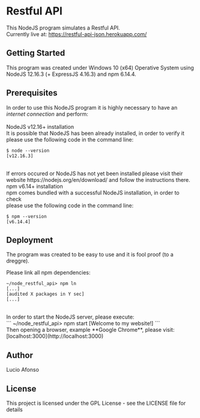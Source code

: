 # Restful API #
This NodeJS program simulates a Restful API.<br />
Currently live at: https://restful-api-json.herokuapp.com/

## Getting Started ##
This program was created under Windows 10 (x64) Operative System using<br />
  NodeJS 12.16.3 (+ ExpressJS 4.16.3) and npm 6.14.4.

## Prerequisites ##
In order to use this NodeJS program it is highly necessary to have an *internet connection* and perform:<br />
<br />NodeJS v12.16+ installation<br />
It is possible that NodeJS has been already installed, in order to verify it please use the following code in the command line:

```
$ node --version
[v12.16.3]
```
<br />
If errors occured or NodeJS has not yet been installed please visit their<br />
website https://nodejs.org/en/download/ and follow the instructions there.
<br />
npm v6.14+ installation<br />
npm comes bundled with a successful NodeJS installation, in order to check <br />
please use the following code in the command line:

```
$ npm --version
[v6.14.4]
```

## Deployment ##
The program was created to be easy to use and it is fool proof (to a dreggre).<br />

Please link all npm dependencies:
```
~/node_restful_api> npm ln
[...]
[audited X packages in Y sec]
[...]
```
<br />
In order to start the NodeJS server, please execute:<br />
```
~/node_restful_api> npm start
[Welcome to my website!]
```
<br />
Then opening a browser, example **Google Chrome**, please visit:<br />
  [localhost:3000](http://localhost:3000)

## Author ##
Lucio Afonso

## License ##
This project is licensed under the GPL License - see the LICENSE file for details
